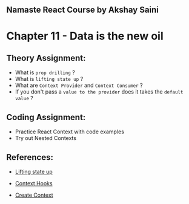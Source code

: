 ## Namaste React Course by Akshay Saini

# Chapter 11 - Data is the new oil

## Theory Assignment:

- What is `prop drilling` ?
- What is `lifting state up` ?
- What are `Context Provider` and `Context Consumer` ?
- If you don't pass a `value to the provider` does it takes the `default value` ?

## Coding Assignment:

- Practice React Context with code examples
- Try out Nested Contexts

## References:

- [Lifting state up](https://react.dev/learn/sharing-state-between-components#lifting-state-up-by-example)

- [Context Hooks](https://react.dev/reference/react#context-hooks)

- [Create Context](https://react.dev/reference/react/createContext)
